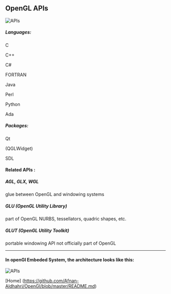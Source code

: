 
## OpenGL APIs

![APIs](https://cloud.githubusercontent.com/assets/14142983/10707733/ef349f54-79b4-11e5-9fb5-8353b0813c4d.jpg
 "FROM: https://developer.apple.com/library/mac/documentation/GraphicsImaging/Conceptual/OpenGL-MacProgGuide/opengl_pg_concepts/opengl_pg_concepts.html")


##### Languages:
C

C++

C# 

FORTRAN 

Java

Perl

Python 

Ada

##### Packages:

Qt 

(QGLWidget)

SDL

#### Related APIs :
##### AGL, GLX, WGL
glue between OpenGL and windowing systems
 
##### GLU (OpenGL Utility Library)
part of OpenGL
NURBS, tessellators, quadric shapes, etc.
 
##### GLUT (OpenGL Utility Toolkit)
portable windowing API
not officially part of OpenGL


-----------------------------------------------------------------------------

#### In openGl Embeded System, the architecture looks like this:


![APIs](https://cloud.githubusercontent.com/assets/14142983/10707451/dc7dd646-79af-11e5-95c9-574ea0379db6.jpg "FROM : http://blog.db-in.com/")



[Home] (https://github.com/Afnan-Aldhahri/OpenGl/blob/master/README.md)
